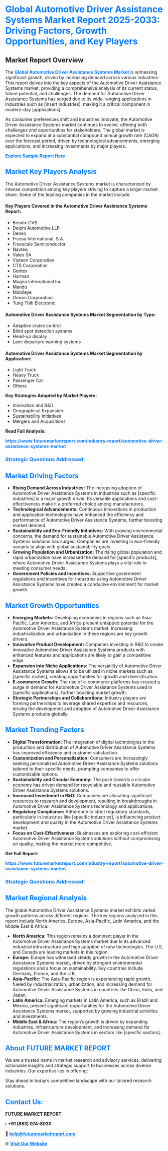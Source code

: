<h1 style="color: #007BFF;">Global Automotive Driver Assistance Systems Market Report 2025-2033: Driving Factors, Growth Opportunities, and Key Players</h1>

<section id="overview">
<h2>Market Report Overview</h2>
<p>The <a href="https://www.futuremarketreport.com/industry-report/automotive-driver-assistance-systems-market" style="color: #007BFF; text-decoration: none;"><strong>Global Automotive Driver Assistance Systems Market</strong></a> is witnessing significant growth, driven by increasing demand across various industries. This report delves into the key aspects of the Automotive Driver Assistance Systems market, providing a comprehensive analysis of its current status, future potential, and challenges. The demand for Automotive Driver Assistance Systems has surged due to its wide-ranging applications in industries such as [insert industries], making it a critical component in modern-day [applications].</p>
<p>As consumer preferences shift and industries innovate, the Automotive Driver Assistance Systems market continues to evolve, offering both challenges and opportunities for stakeholders. The global market is expected to expand at a substantial compound annual growth rate (CAGR) over the forecast period, driven by technological advancements, emerging applications, and increasing investments by major players.</p>
</section>

<section id="overview">
<p><a href="https://www.futuremarketreport.com/request-sample/reportId=52841" style="color: #007BFF; text-decoration: none;"><strong>Explore Sample Report Here</strong></a></p>
</section>

<section id="key-players">
<h2 style="color: #007BFF;">Market Key Players Analysis</h2>
<p>The Automotive Driver Assistance Systems market is characterized by intense competition among key players striving to capture a larger market share. Some of the leading companies in the market include:</p>
<h4>Key Players Covered in the Automotive Driver Assistance Systems Report:</h4>
<ul><li>Bendix CVS</li><li>Delphi Automotive LLP</li><li>Denso</li><li>Ficosa International, S.A.</li><li>Freescale Semiconductor</li><li>Navteq</li><li>Valeo SA</li><li>Visteon Corporation</li><li>CTS Corporation</li><li>Gentex</li><li>Harman</li><li>Magna International Inc.</li><li>Mando</li><li>Mobileye</li><li>Omron Corporation</li><li>Tung Thih Electronic</li></ul>
<h4>Automotive Driver Assistance Systems Market Segmentation by Type:</h4>
<ul><li>Adaptive cruise control</li><li>Blind spot detection systems</li><li>Head-up display</li><li>Lane departure warning systems</li></ul>

<h4>Automotive Driver Assistance Systems Market Segmentation by Application:</h4>
<ul><li>Light Truck</li><li>Heavy Truck</li><li>Passenger Car</li><li>Others</li></ul>
<p><strong>Key Strategies Adopted by Market Players:</strong></p>
<ul>
<li>Innovation and R&D</li>
<li>Geographical Expansion</li>
<li>Sustainability Initiatives</li>
<li>Mergers and Acquisitions</li>
</ul>
</section>

<section>
<p><strong>Read Full Analysis: </strong></p><a href="https://www.futuremarketreport.com/industry-report/automotive-driver-assistance-systems-market" style="color: #007BFF; text-decoration: none;"><strong>https://www.futuremarketreport.com/industry-report/automotive-driver-assistance-systems-market</strong></a>
<h3 style="color: #007BFF;">Strategic Questions Addressed:</h3>
</section>

<section id="driving-factors">
<h2 style="color: #007BFF;">Market Driving Factors</h2>
<ul>
<li><strong>Rising Demand Across Industries:</strong> The increasing adoption of Automotive Driver Assistance Systems in industries such as [specific industries] is a major growth driver. Its versatile applications and cost-effectiveness make it a preferred choice among manufacturers.</li>
<li><strong>Technological Advancements:</strong> Continuous innovations in production and application technologies have enhanced the efficiency and performance of Automotive Driver Assistance Systems, further boosting market demand.</li>
<li><strong>Sustainability and Eco-Friendly Initiatives:</strong> With growing environmental concerns, the demand for sustainable Automotive Driver Assistance Systems solutions has surged. Companies are investing in eco-friendly variants to align with global sustainability goals.</li>
<li><strong>Growing Population and Urbanization:</strong> The rising global population and rapid urbanization have increased the demand for [specific products], where Automotive Driver Assistance Systems plays a vital role in meeting consumer needs.</li>
<li><strong>Government Policies and Incentives:</strong> Supportive government regulations and incentives for industries using Automotive Driver Assistance Systems have created a conducive environment for market growth.</li>
</ul>
</section>

<section id="growth-opportunities">
<h2 style="color: #007BFF;">Market Growth Opportunities</h2>
<ul>
<li><strong>Emerging Markets:</strong> Developing economies in regions such as Asia-Pacific, Latin America, and Africa present untapped potential for the Automotive Driver Assistance Systems market. Increasing industrialization and urbanization in these regions are key growth drivers.</li>
<li><strong>Innovative Product Development:</strong> Companies investing in R&D to create innovative Automotive Driver Assistance Systems products with enhanced features and applications are likely to gain a competitive edge.</li>
<li><strong>Expansion into Niche Applications:</strong> The versatility of Automotive Driver Assistance Systems allows it to be utilized in niche markets such as [specific niches], creating opportunities for growth and diversification.</li>
<li><strong>E-commerce Growth:</strong> The rise of e-commerce platforms has created a surge in demand for Automotive Driver Assistance Systems used in [specific applications], further boosting market growth.</li>
<li><strong>Strategic Partnerships and Collaborations:</strong> Industry players are forming partnerships to leverage shared expertise and resources, driving the development and adoption of Automotive Driver Assistance Systems products globally.</li>
</ul>
</section>

<section id="trending-factors">
<h2 style="color: #007BFF;">Market Trending Factors</h2>
<ul>
<li><strong>Digital Transformation:</strong> The integration of digital technologies in the production and distribution of Automotive Driver Assistance Systems has improved efficiency and customer satisfaction.</li>
<li><strong>Customization and Personalization:</strong> Consumers are increasingly seeking personalized Automotive Driver Assistance Systems solutions tailored to their specific needs, prompting companies to offer customizable options.</li>
<li><strong>Sustainability and Circular Economy:</strong> The push towards a circular economy has driven demand for recyclable and reusable Automotive Driver Assistance Systems solutions.</li>
<li><strong>Increased Investment in R&D:</strong> Companies are allocating significant resources to research and development, resulting in breakthroughs in Automotive Driver Assistance Systems technology and applications.</li>
<li><strong>Regulatory Compliance:</strong> Adherence to strict regulatory standards, particularly in industries like [specific industries], is influencing product development and quality in the Automotive Driver Assistance Systems market.</li>
<li><strong>Focus on Cost-Effectiveness:</strong> Businesses are exploring cost-efficient Automotive Driver Assistance Systems solutions without compromising on quality, making the market more competitive.</li>
</ul>
</section>

<section>
<p><strong>Get Full Report: </strong></p><a href="https://www.futuremarketreport.com/industry-report/automotive-driver-assistance-systems-market" style="color: #007BFF; text-decoration: none;"><strong>https://www.futuremarketreport.com/industry-report/automotive-driver-assistance-systems-market</strong></a>
<h3 style="color: #007BFF;">Strategic Questions Addressed:</h3>
</section>


<section id="regional-analysis">
<h2 style="color: #007BFF;">Market Regional Analysis</h2>
<p>The global Automotive Driver Assistance Systems market exhibits varied growth patterns across different regions. The key regions analyzed in this report include North America, Europe, Asia-Pacific, Latin America, and the Middle East & Africa:</p>
<ul>
<li><strong>North America:</strong> This region remains a dominant player in the Automotive Driver Assistance Systems market due to its advanced industrial infrastructure and high adoption of new technologies. The U.S. and Canada are leading markets in this region.</li>
<li><strong>Europe:</strong> Europe has witnessed steady growth in the Automotive Driver Assistance Systems market, driven by stringent environmental regulations and a focus on sustainability. Key countries include Germany, France, and the U.K.</li>
<li><strong>Asia-Pacific:</strong> The Asia-Pacific region is experiencing rapid growth, fueled by industrialization, urbanization, and increasing demand for Automotive Driver Assistance Systems in countries like China, India, and Japan.</li>
<li><strong>Latin America:</strong> Emerging markets in Latin America, such as Brazil and Mexico, present significant opportunities for the Automotive Driver Assistance Systems market, supported by growing industrial activities and investments.</li>
<li><strong>Middle East & Africa:</strong> The region’s growth is driven by expanding industries, infrastructure development, and increasing demand for Automotive Driver Assistance Systems in sectors like [specific sectors].</li>
</ul>
</section>

<footer>
<h2 style="color: #007BFF;">About FUTURE MARKET REPORT</h2>
<p>We are a trusted name in market research and advisory services, delivering actionable insights and strategic support to businesses across diverse industries. Our expertise lies in offering:</p>

<p>Stay ahead in today’s competitive landscape with our tailored research solutions.</p>

<h2 style="color: #007BFF;">Contact Us:</h2>
<p><strong>FUTURE MARKET REPORT</strong></p>
<p>📞 <strong>+91 (883) 074-8030</strong></p>
<p>📧 <strong><a href="mailto:help@futuremarketreport.com" style="color: #007BFF;">help@futuremarketreport.com</a></strong></p>
<p>🌐 <strong><a href="https://www.futuremarketreport.com/" style="color: #007BFF;">Visit Our Website</a></strong></p>
</footer>